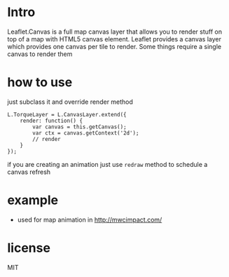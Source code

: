 
# Intro

Leaflet.Canvas is a full map canvas layer that allows you to render stuff on top of a map with HTML5 canvas element.
Leaflet provides a canvas layer which provides one canvas per tile to render. Some things require a single canvas to render them

# how to use

just subclass it and override render method

```
L.TorqueLayer = L.CanvasLayer.extend({
    render: function() {
        var canvas = this.getCanvas();
        var ctx = canvas.getContext('2d');
        // render
    }
});

```

if you are creating an animation just use ``redraw`` method to schedule a canvas refresh

# example

 - used for map animation in http://mwcimpact.com/

# license

MIT



